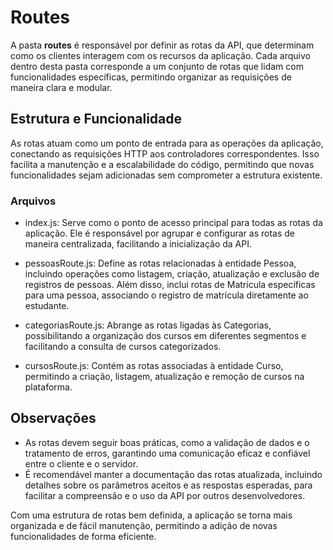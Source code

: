 # Routes

A pasta **routes** é responsável por definir as rotas da API, que determinam como os clientes interagem com os recursos da aplicação. Cada arquivo dentro desta pasta corresponde a um conjunto de rotas que lidam com funcionalidades específicas, permitindo organizar as requisições de maneira clara e modular.

## Estrutura e Funcionalidade

As rotas atuam como um ponto de entrada para as operações da aplicação, conectando as requisições HTTP aos controladores correspondentes. Isso facilita a manutenção e a escalabilidade do código, permitindo que novas funcionalidades sejam adicionadas sem comprometer a estrutura existente.

### Arquivos

- index.js: Serve como o ponto de acesso principal para todas as rotas da aplicação. Ele é responsável por agrupar e configurar as rotas de maneira centralizada, facilitando a inicialização da API.

- pessoasRoute.js: Define as rotas relacionadas à entidade Pessoa, incluindo operações como listagem, criação, atualização e exclusão de registros de pessoas. Além disso, inclui rotas de Matrícula específicas para uma pessoa, associando o registro de matrícula diretamente ao estudante.

- categoriasRoute.js: Abrange as rotas ligadas às Categorias, possibilitando a organização dos cursos em diferentes segmentos e facilitando a consulta de cursos categorizados.

- cursosRoute.js: Contém as rotas associadas à entidade Curso, permitindo a criação, listagem, atualização e remoção de cursos na plataforma.

## Observações

- As rotas devem seguir boas práticas, como a validação de dados e o tratamento de erros, garantindo uma comunicação eficaz e confiável entre o cliente e o servidor.
- É recomendável manter a documentação das rotas atualizada, incluindo detalhes sobre os parâmetros aceitos e as respostas esperadas, para facilitar a compreensão e o uso da API por outros desenvolvedores.

Com uma estrutura de rotas bem definida, a aplicação se torna mais organizada e de fácil manutenção, permitindo a adição de novas funcionalidades de forma eficiente.
